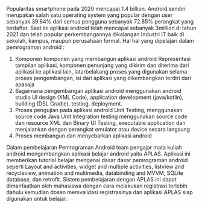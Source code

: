 Popularitas smartphone pada 2020 mencapai 1.4 billion. Android sendiri merupakan salah satu operating system yang popular dengan user sebanyak 39.64% dari semua pengguna sebanyak 72.85% perangkat yang terdaftar. Saat ini aplikasi android telah mencapai sebanyak 3million di tahun 2021 dan telah popular perkembangannya dikalangan Industri IT baik di sekolah, kampus, maupun perusahaan formal.
Hal hal yang dipelajari dalam pemrograman android :
1.	Komponen komponen yang membangun aplikasi android
Representasi tampilan aplikasi, komponen penunjang yang dikirim dan diterima dari aplikasi ke aplikasi lain, latarbelakang proses yang digunakan selama proses pengembangan, isi dari aplikasi yang dikembangkan terdiri dari apasaja
2.	Bagaimana pengembangan aplikasi android menggunakan android studio
UI design (XML Code), application development (java/kotlin), building (DSL Gradle), testing, deployment.
3.	Proses pengujian pada aplikasi android
Unit Testing, menggunakan source code Java Unit
Integration testing menggunakan source code dan resource XML dan Binary
UI Testing, executable application dan menjalankan dengan perangkat emulator atau device secara langsung
4.	Proses membangun dan menyebarkan aplikasi android 

Dalam pembelajaran Pemrograman Android team pengajar mata kuliah android mengembangkan aplikasi belajar android yaitu APLAS. Aplikasi ini memberikan tutorial belajar mengenai dasar dasar pemrograman android seperti Layout and activities, widget and multiple activities, listview and recycleview, animation and multimedia, databinding and MVVM, SQLite database, dan retrofit. Sistem pembelajaran dengan APLAS ini dapat dimanfaatkan oleh mahasiswa dengan cara melakukan registrasi terlebih dahulu kemudian dosen memvalidasi registrasinya dan aplikasi APLAS siap digunakan untuk belajar.

